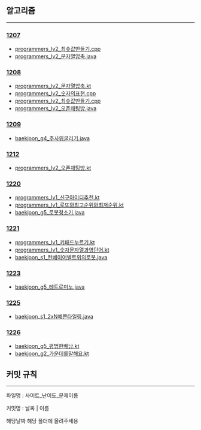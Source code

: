 ## 알고리즘

---
### [1207](1207)
- [programmers_lv2_최솟값만들기.cpp](1207/programmers_lv2_%EC%B5%9C%EC%86%9F%EA%B0%92%EB%A7%8C%EB%93%A4%EA%B8%B0.cpp)
- [programmers_lv2_문자열압축.java](1207/programmers_lv2_%EB%AC%B8%EC%9E%90%EC%97%B4%EC%95%95%EC%B6%95.java)

### [1208](1208)
- [programmers_lv2_문자열압축.kt](1208/programmers_lv2_%EB%AC%B8%EC%9E%90%EC%97%B4%EC%95%95%EC%B6%95.kt)
- [programmers_lv2_숫자의표현.cpp](1208/programmers_lv2_%EC%88%AB%EC%9E%90%EC%9D%98%ED%91%9C%ED%98%84.cpp)
- [programmers_lv2_최솟값만들기.cpp](1208/programmers_lv2_%EC%B5%9C%EC%86%9F%EA%B0%92%EB%A7%8C%EB%93%A4%EA%B8%B0.cpp)
- [programmers_lv2_오픈채팅방.java](1208/programmers_lv2_%EC%98%A4%ED%94%88%EC%B1%84%ED%8C%85%EB%B0%A9.java)

### [1209](1209)
- [baekjoon_g4_주사위굴리기.java](1209/baekjoon_g4_%EC%A3%BC%EC%82%AC%EC%9C%84%EA%B5%B4%EB%A6%AC%EA%B8%B0.java)

### [1212](1212)
- [programmers_lv2_오픈채팅방.kt](1212/programmers_lv2_%EC%98%A4%ED%94%88%EC%B1%84%ED%8C%85%EB%B0%A9.kt)

### [1220](1220)
- [programmers_lv1_신규아이디추천.kt](1220/programmers_lv1_%EC%8B%A0%EA%B7%9C%EC%95%84%EC%9D%B4%EB%94%94%EC%B6%94%EC%B2%9C.kt)
- [programmers_lv1_로또와최고순위와최저순위.kt](1220/programmers_lv1_%EB%A1%9C%EB%98%90%EC%99%80%EC%B5%9C%EA%B3%A0%EC%88%9C%EC%9C%84%EC%99%80%EC%B5%9C%EC%A0%80%EC%88%9C%EC%9C%84.kt)
- [baekjoon_g5_로봇청소기.java](1220/baekjoon_g5_%EB%A1%9C%EB%B4%87%EC%B2%AD%EC%86%8C%EA%B8%B0.java)

### [1221](1221)
- [programmers_lv1_키패드누르기.kt](1221/programmers_lv1_%ED%82%A4%ED%8C%A8%EB%93%9C%EB%88%84%EB%A5%B4%EA%B8%B0.kt)
- [programmers_lv1_숫자문자열과영단어.kt](1221/programmers_lv1_%EC%88%AB%EC%9E%90%EB%AC%B8%EC%9E%90%EC%97%B4%EA%B3%BC%EC%98%81%EB%8B%A8%EC%96%B4.kt)
- [baekjoon_s1_컨베이어벨트위의로봇.java](1221/baekjoon_s1_%EC%BB%A8%EB%B2%A0%EC%9D%B4%EC%96%B4%EB%B2%A8%ED%8A%B8%EC%9C%84%EC%9D%98%EB%A1%9C%EB%B4%87.java)

### [1223](1223)
- [baekjoon_g5_테트로미노.java](1223/baekjoon_g5_%ED%85%8C%ED%8A%B8%EB%A1%9C%EB%AF%B8%EB%85%B8.java)

### [1225](1225)
- [baekjoon_s1_2xN예쁜타일링.java](1225/baekjoon_s1_2xN%EC%98%88%EC%81%9C%ED%83%80%EC%9D%BC%EB%A7%81.java)

### [1226](1226)
- [baekjoon_g5_평범한배낭.kt](1226/baekjoon_g5_%ED%8F%89%EB%B2%94%ED%95%9C%EB%B0%B0%EB%82%AD.kt)
- [baekjoon_g2_가운데를말해요.kt](1226/baekjoon_g2_%EA%B0%80%EC%9A%B4%EB%8D%B0%EB%A5%BC%EB%A7%90%ED%95%B4%EC%9A%94.kt)


## 커밋 규칙

---

파일명 : 사이트_난이도_문제이름

커밋명 : 날짜 | 이름

해당날짜 해당 폴더에 올려주세용

